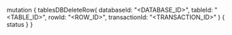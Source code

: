 mutation {
    tablesDBDeleteRow(
        databaseId: "<DATABASE_ID>",
        tableId: "<TABLE_ID>",
        rowId: "<ROW_ID>",
        transactionId: "<TRANSACTION_ID>"
    ) {
        status
    }
}
